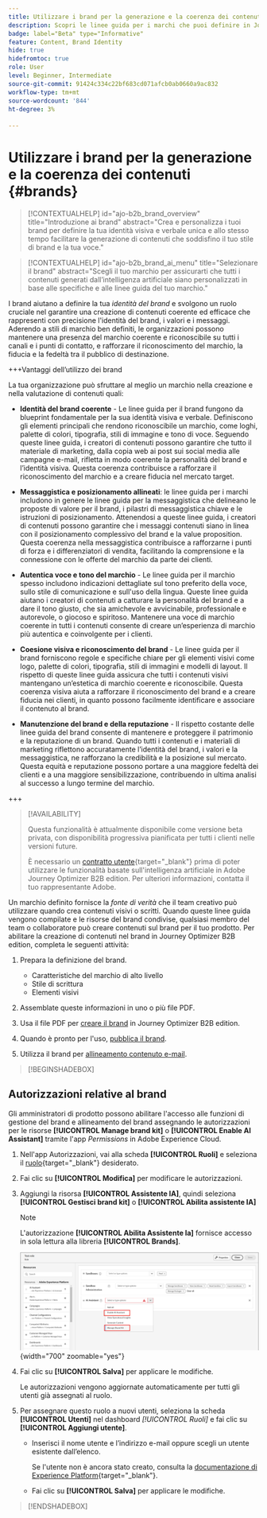 ```yaml
---
title: Utilizzare i brand per la generazione e la coerenza dei contenuti
description: Scopri le linee guida per i marchi che puoi definire in Journey Optimizer B2B edition per generare e ottimizzare i contenuti in base allo stile e alla voce del tuo marchio.
badge: label="Beta" type="Informative"
feature: Content, Brand Identity
hide: true
hidefromtoc: true
role: User
level: Beginner, Intermediate
source-git-commit: 91424c334c22bf683cd071afcb0ab0660a9ac832
workflow-type: tm+mt
source-wordcount: '844'
ht-degree: 3%

---
```


# Utilizzare i brand per la generazione e la coerenza dei contenuti {#brands}

>[!CONTEXTUALHELP]
>id="ajo-b2b_brand_overview"
>title="Introduzione ai brand"
>abstract="Crea e personalizza i tuoi brand per definire la tua identità visiva e verbale unica e allo stesso tempo facilitare la generazione di contenuti che soddisfino il tuo stile di brand e la tua voce."

>[!CONTEXTUALHELP]
>id="ajo-b2b_brand_ai_menu"
>title="Selezionare il brand"
>abstract="Scegli il tuo marchio per assicurarti che tutti i contenuti generati dall’intelligenza artificiale siano personalizzati in base alle specifiche e alle linee guida del tuo marchio."

I brand aiutano a definire la tua _identità del brand_ e svolgono un ruolo cruciale nel garantire una creazione di contenuti coerente ed efficace che rappresenti con precisione l&#39;identità del brand, i valori e i messaggi. Aderendo a stili di marchio ben definiti, le organizzazioni possono mantenere una presenza del marchio coerente e riconoscibile su tutti i canali e i punti di contatto, e rafforzare il riconoscimento del marchio, la fiducia e la fedeltà tra il pubblico di destinazione.

+++Vantaggi dell’utilizzo dei brand

La tua organizzazione può sfruttare al meglio un marchio nella creazione e nella valutazione di contenuti quali:

* **Identità del brand coerente** - Le linee guida per il brand fungono da blueprint fondamentale per la sua identità visiva e verbale. Definiscono gli elementi principali che rendono riconoscibile un marchio, come loghi, palette di colori, tipografia, stili di immagine e tono di voce. Seguendo queste linee guida, i creatori di contenuti possono garantire che tutto il materiale di marketing, dalla copia web ai post sui social media alle campagne e-mail, rifletta in modo coerente la personalità del brand e l’identità visiva. Questa coerenza contribuisce a rafforzare il riconoscimento del marchio e a creare fiducia nel mercato target.

* **Messaggistica e posizionamento allineati**: le linee guida per i marchi includono in genere le linee guida per la messaggistica che delineano le proposte di valore per il brand, i pilastri di messaggistica chiave e le istruzioni di posizionamento. Attenendosi a queste linee guida, i creatori di contenuti possono garantire che i messaggi contenuti siano in linea con il posizionamento complessivo del brand e la value proposition. Questa coerenza nella messaggistica contribuisce a rafforzarne i punti di forza e i differenziatori di vendita, facilitando la comprensione e la connessione con le offerte del marchio da parte dei clienti.

* **Autentica voce e tono del marchio** - Le linee guida per il marchio spesso includono indicazioni dettagliate sul tono preferito della voce, sullo stile di comunicazione e sull&#39;uso della lingua. Queste linee guida aiutano i creatori di contenuti a catturare la personalità del brand e a dare il tono giusto, che sia amichevole e avvicinabile, professionale e autorevole, o giocoso e spiritoso. Mantenere una voce di marchio coerente in tutti i contenuti consente di creare un’esperienza di marchio più autentica e coinvolgente per i clienti.

* **Coesione visiva e riconoscimento del brand** - Le linee guida per il brand forniscono regole e specifiche chiare per gli elementi visivi come logo, palette di colori, tipografia, stili di immagini e modelli di layout. Il rispetto di queste linee guida assicura che tutti i contenuti visivi mantengano un’estetica di marchio coerente e riconoscibile. Questa coerenza visiva aiuta a rafforzare il riconoscimento del brand e a creare fiducia nei clienti, in quanto possono facilmente identificare e associare il contenuto al brand.

* **Manutenzione del brand e della reputazione** - Il rispetto costante delle linee guida del brand consente di mantenere e proteggere il patrimonio e la reputazione di un brand. Quando tutti i contenuti e i materiali di marketing riflettono accuratamente l’identità del brand, i valori e la messaggistica, ne rafforzano la credibilità e la posizione sul mercato. Questa equità e reputazione possono portare a una maggiore fedeltà dei clienti e a una maggiore sensibilizzazione, contribuendo in ultima analisi al successo a lungo termine del marchio.

+++

>[!AVAILABILITY]
>
>Questa funzionalità è attualmente disponibile come versione beta privata, con disponibilità progressiva pianificata per tutti i clienti nelle versioni future.
>
>È necessario un [contratto utente](https://www.adobe.com/legal/licenses-terms/adobe-dx-gen-ai-user-guidelines.html){target="_blank"} prima di poter utilizzare le funzionalità basate sull&#39;intelligenza artificiale in Adobe Journey Optimizer B2B edition. Per ulteriori informazioni, contatta il tuo rappresentante Adobe.

Un marchio definito fornisce la _fonte di verità_ che il team creativo può utilizzare quando crea contenuti visivi o scritti. Quando queste linee guida vengono compilate e le risorse del brand condivise, qualsiasi membro del team o collaboratore può creare contenuti sul brand per il tuo prodotto. Per abilitare la creazione di contenuti nel brand in Journey Optimizer B2B edition, completa le seguenti attività:

1. Prepara la definizione del brand.

   * Caratteristiche del marchio di alto livello
   * Stile di scrittura
   * Elementi visivi

1. Assemblate queste informazioni in uno o più file PDF.

1. Usa il file PDF per [creare il brand](./brands-manage-create.md#create-and-define-a-brand) in Journey Optimizer B2B edition.

1. Quando è pronto per l&#39;uso, [pubblica il brand](./brands-manage-create.md#publish-the-brand).

1. Utilizza il brand per [allineamento contenuto e-mail](./brand-alignment.md).
<!-- 
1. Use the brand to generate content. -->

>[!BEGINSHADEBOX]

## Autorizzazioni relative al brand

Gli amministratori di prodotto possono abilitare l&#39;accesso alle funzioni di gestione del brand e allineamento del brand assegnando le autorizzazioni per le risorse **[!UICONTROL Manage brand kit]** o **[!UICONTROL Enable AI Assistant]** tramite l&#39;app _Permissions_ in Adobe Experience Cloud.

1. Nell&#39;app Autorizzazioni, vai alla scheda **[!UICONTROL Ruoli]** e seleziona il [ruolo](https://experienceleague.adobe.com/it/docs/experience-platform/access-control/abac/permissions-ui/roles){target="_blank"} desiderato.

1. Fai clic su **[!UICONTROL Modifica]** per modificare le autorizzazioni.

1. Aggiungi la risorsa **[!UICONTROL Assistente IA]**, quindi seleziona **[!UICONTROL Gestisci brand kit]** o **[!UICONTROL Abilita assistente IA]**

   >[!NOTE]
   >
   >L&#39;autorizzazione **[!UICONTROL Abilita Assistente Ia]** fornisce accesso in sola lettura alla libreria **[!UICONTROL Brands]**.

   ![Aggiungere l&#39;autorizzazione di Assistente AI per l&#39;accesso ai brand](./assets/brands-aep-permissions.png){width="700" zoomable="yes"}

1. Fai clic su **[!UICONTROL Salva]** per applicare le modifiche.

   Le autorizzazioni vengono aggiornate automaticamente per tutti gli utenti già assegnati al ruolo.

1. Per assegnare questo ruolo a nuovi utenti, seleziona la scheda **[!UICONTROL Utenti]** nel dashboard _[!UICONTROL Ruoli]_ e fai clic su **[!UICONTROL Aggiungi utente]**.

   * Inserisci il nome utente e l’indirizzo e-mail oppure scegli un utente esistente dall’elenco.

     Se l&#39;utente non è ancora stato creato, consulta la [documentazione di Experience Platform](https://experienceleague.adobe.com/it/docs/experience-platform/access-control/abac/permissions-ui/users){target="_blank"}.

   * Fai clic su **[!UICONTROL Salva]** per applicare le modifiche.

>[!ENDSHADEBOX]

